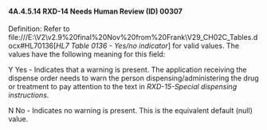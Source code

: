 #### 4A.4.5.14 RXD-14 Needs Human Review (ID) 00307

Definition: Refer to file:///E:\V2\v2.9%20final%20Nov%20from%20Frank\V29_CH02C_Tables.docx#HL70136[_HL7 Table 0136 - Yes/no indicator_] for valid values. The values have the following meaning for this field:

Y Yes - Indicates that a warning is present. The application receiving the dispense order needs to warn the person dispensing/administering the drug or treatment to pay attention to the text in _RXD-15-Special dispensing instructions_.

N No - Indicates no warning is present. This is the equivalent default (null) value.

